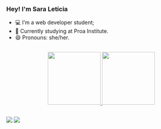### Hey! I'm Sara Letícia

- 💻 I’m a web developer student;
- 📖 Currently studying at Proa Institute.
- 😄 Pronouns: she/her.
  ##

<center>
<a href="https://github.com/sara-lnas">
<img loading="lazy" height="140em" src="https://github-readme-stats.vercel.app/api/top-langs/?username=sara-lnas&layout=compact&langs_count=7&theme=radical"/>
<img loading="lazy" height="140em" src="https://github-readme-stats.vercel.app/api?username=sara-lnas&show_icons=true&theme=radical&include_all_commits=true&count_private=true"/>  
</center>


##

 <a href = "mailto:contatosaraleticianascimento@gmail.com"><img src="https://img.shields.io/badge/Gmail-D14836?style=for-the-badge&logo=gmail&logoColor=white" target="_blank"></a>
  <a href="https://www.linkedin.com/in/sara-let%C3%ADcia-7503b6264/" target="_blank"><img src="https://img.shields.io/badge/-LinkedIn-%230077B5?style=for-the-badge&logo=linkedin&logoColor=white"
  target="_blank"></a> 

  ##

  
  

